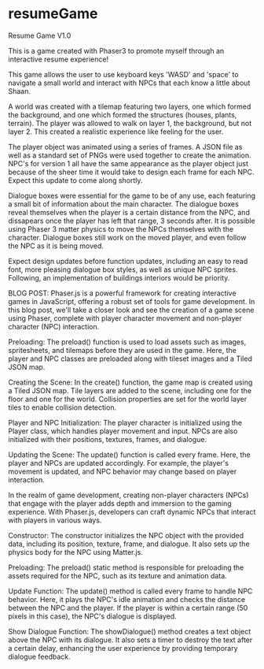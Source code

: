 # resumeGame
Resume Game V1.0

This is a game created with Phaser3 to promote myself through an interactive resume experience!

This game allows the user to use keyboard keys 'WASD' and 'space' to navigate a small world and interact with NPCs that each know a little about Shaan.

A world was created with a tilemap featuring two layers, one which formed the background, and one which formed the structures (houses, plants, terrain). 
The player was allowed to walk on layer 1, the background, but not layer 2. This created a realistic experience like feeling for the user. 

The player object was animated using a series of frames. A JSON file as well as a standard set of PNGs were used together to create the animation. 
NPC's for version 1 all have the same appearance as the player object just because of the sheer time it would take to design each frame for each NPC. 
Expect this update to come along shortly.

Dialogue boxes were essential for the game to be of any use, each featuring a small bit of information about the main character.
The dialogue boxes reveal themselves when the player is a certain distance from the NPC, and dissapears once the player has left that range, 3 seconds after.
It is possible using Phaser 3 matter physics to move the NPCs themselves with the character. 
Dialogue boxes still work on the moved player, and even follow the NPC as it is being moved. 

Expect design updates before function updates, including an easy to read font, more pleasing dialogue box styles, as well as unique NPC sprites. 
Following, an implementation of buildings interiors would be priority. 

BLOG POST:
Phaser.js is a powerful framework for creating interactive games in JavaScript, offering a robust set of tools for game development. In this blog post, we'll take a closer look and see the creation of a game scene using Phaser, complete with player character movement and non-player character (NPC) interaction.

Preloading: The preload() function is used to load assets such as images, spritesheets, and tilemaps before they are used in the game. Here, the player and NPC classes are preloaded along with tileset images and a Tiled JSON map.

Creating the Scene: In the create() function, the game map is created using a Tiled JSON map. Tile layers are added to the scene, including one for the floor and one for the world. Collision properties are set for the world layer tiles to enable collision detection.

Player and NPC Initialization: The player character is initialized using the Player class, which handles player movement and input. NPCs are also initialized with their positions, textures, frames, and dialogue.

Updating the Scene: The update() function is called every frame. Here, the player and NPCs are updated accordingly. For example, the player's movement is updated, and NPC behavior may change based on player interaction.

In the realm of game development, creating non-player characters (NPCs) that engage with the player adds depth and immersion to the gaming experience. With Phaser.js, developers can craft dynamic NPCs that interact with players in various ways. 

Constructor: The constructor initializes the NPC object with the provided data, including its position, texture, frame, and dialogue. It also sets up the physics body for the NPC using Matter.js.

Preloading: The preload() static method is responsible for preloading the assets required for the NPC, such as its texture and animation data.

Update Function: The update() method is called every frame to handle NPC behavior. Here, it plays the NPC's idle animation and checks the distance between the NPC and the player. If the player is within a certain range (50 pixels in this case), the NPC's dialogue is displayed.

Show Dialogue Function: The showDialogue() method creates a text object above the NPC with its dialogue. It also sets a timer to destroy the text after a certain delay, enhancing the user experience by providing temporary dialogue feedback.

